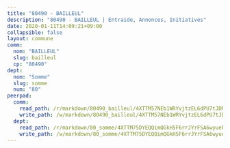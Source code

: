 ```yaml
---
title: "80490 - BAILLEUL"
description: "80490 - BAILLEUL | Entraide, Annonces, Initiatives"
date: 2020-01-11T14:09:21+09:00
collapsible: false
layout: commune
comm:
  nom: "BAILLEUL"
  slug: bailleul
  cp: "80490"
dept:
  nom: "Somme"
  slug: somme
  num: "80"
peerpad:
  comm:
    read_path: /r/markdown/80490_bailleul/4XTTM57NEb1WRYvjtzEL6dPU7tJDMRcn7CaqB7NjkwXgVjhE5
    write_path: /w/markdown/80490_bailleul/4XTTM57NEb1WRYvjtzEL6dPU7tJDMRcn7CaqB7NjkwXgVjhE5-K3TgUAA3RdRjpha1nZfX4feYxo23peUXQJxeFo7Q1HGfGxL18Ucg4ALjwQAUHyuAjnYkkdZvuP6xh4yF8aK4v9LhUnZtDbtZnNQLtJpHAYrVdzNg2rEVb2PZ6dFAVPpy3JH6JTXT
  dept:
    read_path: /r/markdown/80_somme/4XTTM75DYEQQimQGkH5F6rrJYrFSA6wyuekdgioEx7v45YjSw
    write_path: /w/markdown/80_somme/4XTTM75DYEQQimQGkH5F6rrJYrFSA6wyuekdgioEx7v45YjSw-K3TgTuB1DbUNHuFo9Fhh6JTUriPx8E5izGkmw9RSNTjUtMFPoZhqqp87szE8th3EytWSHGdhUuQUPjam8aJZh1SdH8pL3ibgUbMdNhU17kjAmSa49LMB2GjXvVwDVurE8mgce3XM
---
```


